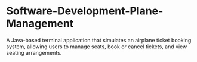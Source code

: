 # Software-Development-Plane-Management
A Java-based terminal application that simulates an airplane ticket booking system, allowing users to manage seats, book or cancel tickets, and view seating arrangements.
